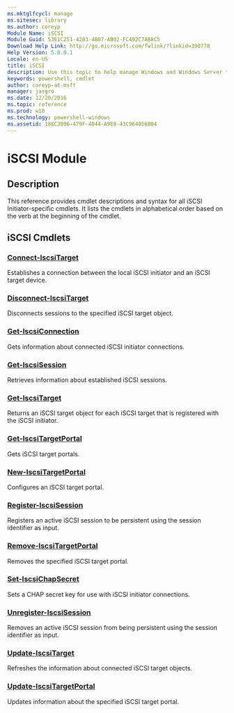 ```yaml
---
ms.mktglfcycl: manage
ms.sitesec: library
ms.author: coreyp
Module Name: iSCSI
Module Guid: 53E1C251-4283-4B07-AB02-FC492C7AB8C5
Download Help Link: http://go.microsoft.com/fwlink/?linkid=390778
Help Version: 5.0.0.1
Locale: en-US
title: iSCSI
description: Use this topic to help manage Windows and Windows Server technologies with Windows PowerShell.
keywords: powershell, cmdlet
author: coreyp-at-msft
manager: jasgro
ms.date: 12/20/2016
ms.topic: reference
ms.prod: w10
ms.technology: powershell-windows
ms.assetid: 186C3096-479F-4044-A9E8-43C964056B04
---
```


# iSCSI Module
## Description
This reference provides cmdlet descriptions and syntax for all iSCSI Initiator-specific cmdlets. It lists the cmdlets in alphabetical order based on the verb at the beginning of the cmdlet.

## iSCSI Cmdlets
### [Connect-IscsiTarget](./connect-iscsitarget.md)
Establishes a connection between the local iSCSI initiator and an iSCSI target device.

### [Disconnect-IscsiTarget](./disconnect-iscsitarget.md)
Disconnects sessions to the specified iSCSI target object.

### [Get-IscsiConnection](./get-iscsiconnection.md)
Gets information about connected iSCSI initiator connections.

### [Get-IscsiSession](./get-iscsisession.md)
Retrieves information about established iSCSI sessions.

### [Get-IscsiTarget](./get-iscsitarget.md)
Returns an iSCSI target object for each iSCSI target that is registered with the iSCSI initiator.

### [Get-IscsiTargetPortal](./get-iscsitargetportal.md)
Gets iSCSI target portals.

### [New-IscsiTargetPortal](./new-iscsitargetportal.md)
Configures an iSCSI target portal.

### [Register-IscsiSession](./register-iscsisession.md)
Registers an active iSCSI session to be persistent using the session identifier as input.

### [Remove-IscsiTargetPortal](./remove-iscsitargetportal.md)
Removes the specified iSCSI target portal.

### [Set-IscsiChapSecret](./set-iscsichapsecret.md)
Sets a CHAP secret key for use with iSCSI initiator connections.

### [Unregister-IscsiSession](./unregister-iscsisession.md)
Removes an active iSCSI session from being persistent using the session identifier as input.

### [Update-IscsiTarget](./update-iscsitarget.md)
Refreshes the information about connected iSCSI target objects.

### [Update-IscsiTargetPortal](./update-iscsitargetportal.md)
Updates information about the specified iSCSI target portal.



